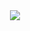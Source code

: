 <div align="center">
  <img src="https://github-readme-stats.vercel.app/api/top-langs/?username=31b4&layout=compact&include_all_commits=true&show_icons=true&hide_border=true&bg_color=ffffff00&count_private=true&custom_title=languages&text_color=fff"/></a>
</div>
